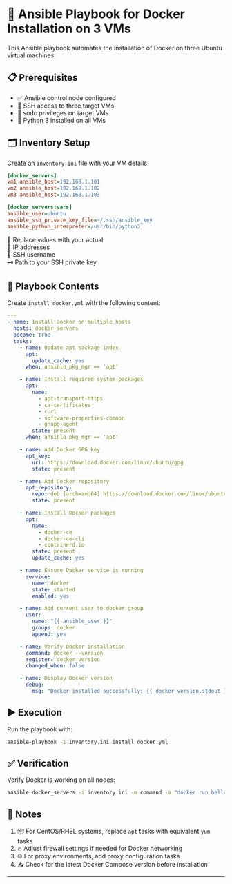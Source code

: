 # 🚀 Ansible Playbook for Docker Installation on 3 VMs

This Ansible playbook automates the installation of Docker on three Ubuntu virtual machines.

## 📋 Prerequisites

- ✅ Ansible control node configured  
- 🔐 SSH access to three target VMs  
- 🔧 sudo privileges on target VMs  
- 🐍 Python 3 installed on all VMs  

## 🗂️ Inventory Setup

Create an `inventory.ini` file with your VM details:

```ini
[docker_servers]
vm1 ansible_host=192.168.1.101
vm2 ansible_host=192.168.1.102
vm3 ansible_host=192.168.1.103

[docker_servers:vars]
ansible_user=ubuntu
ansible_ssh_private_key_file=~/.ssh/ansible_key
ansible_python_interpreter=/usr/bin/python3
```

🔁 Replace values with your actual:  
📍 IP addresses  
👤 SSH username  
🗝️ Path to your SSH private key

## 📝 Playbook Contents

Create `install_docker.yml` with the following content:

```yaml
---
- name: Install Docker on multiple hosts
  hosts: docker_servers
  become: true
  tasks:
    - name: Update apt package index
      apt:
        update_cache: yes
      when: ansible_pkg_mgr == 'apt'

    - name: Install required system packages
      apt:
        name:
          - apt-transport-https
          - ca-certificates
          - curl
          - software-properties-common
          - gnupg-agent
        state: present
      when: ansible_pkg_mgr == 'apt'

    - name: Add Docker GPG key
      apt_key:
        url: https://download.docker.com/linux/ubuntu/gpg
        state: present

    - name: Add Docker repository
      apt_repository:
        repo: deb [arch=amd64] https://download.docker.com/linux/ubuntu {{ ansible_distribution_release }} stable
        state: present

    - name: Install Docker packages
      apt:
        name:
          - docker-ce
          - docker-ce-cli
          - containerd.io
        state: present
        update_cache: yes

    - name: Ensure Docker service is running
      service:
        name: docker
        state: started
        enabled: yes

    - name: Add current user to docker group
      user:
        name: "{{ ansible_user }}"
        groups: docker
        append: yes

    - name: Verify Docker installation
      command: docker --version
      register: docker_version
      changed_when: false

    - name: Display Docker version
      debug:
        msg: "Docker installed successfully: {{ docker_version.stdout }}"
```

## ▶️ Execution

Run the playbook with:

```bash
ansible-playbook -i inventory.ini install_docker.yml
```

## ✅ Verification

Verify Docker is working on all nodes:

```bash
ansible docker_servers -i inventory.ini -m command -a "docker run hello-world" -b
```

## 📝 Notes

1. 📦 For CentOS/RHEL systems, replace `apt` tasks with equivalent `yum` tasks  
2. 🔥 Adjust firewall settings if needed for Docker networking  
3. 🌐 For proxy environments, add proxy configuration tasks  
4. 📥 Check for the latest Docker Compose version before installation

---
